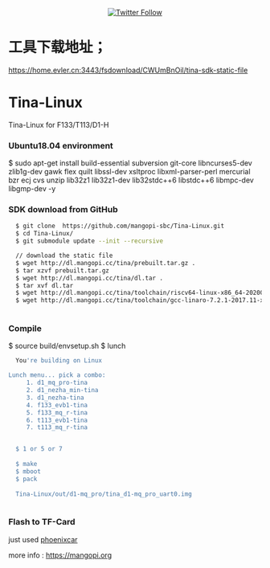 <p align="center">
<a href=https://twitter.com/mangopi_sbc><img alt="Twitter Follow" src="https://img.shields.io/twitter/follow/mangopi_sbc?logo=twitter&style=flat-square"></a>

</p>

# 工具下载地址；

https://home.evler.cn:3443/fsdownload/CWUmBnOil/tina-sdk-static-file

# Tina-Linux
Tina-Linux for F133/T113/D1-H


### Ubuntu18.04 environment 
  $ sudo apt-get install build-essential subversion git-core libncurses5-dev zlib1g-dev gawk flex quilt libssl-dev xsltproc libxml-parser-perl mercurial bzr ecj cvs unzip lib32z1 lib32z1-dev lib32stdc++6 libstdc++6 libmpc-dev libgmp-dev -y

### SDK download from GitHub
``` sh
  $ git clone  https://github.com/mangopi-sbc/Tina-Linux.git
  $ cd Tina-Linux/
  $ git submodule update --init --recursive

  // download the static file
  $ wget http://dl.mangopi.cc/tina/prebuilt.tar.gz .
  $ tar xzvf prebuilt.tar.gz
  $ wget http://dl.mangopi.cc/tina/dl.tar .
  $ tar xvf dl.tar
  $ wget http://dl.mangopi.cc/tina/toolchain/riscv64-linux-x86_64-20200528.tar.xz -P ./lichee/brandy-2.0/tools/toolchain/
  $ wget http://dl.mangopi.cc/tina/toolchain/gcc-linaro-7.2.1-2017.11-x86_64_arm-linux-gnueabi.tar.xz -P ./lichee/brandy-2.0/tools/toolchain/
  
```

### Compile
  $ source build/envsetup.sh
  $ lunch
``` sh
  You're building on Linux

Lunch menu... pick a combo:
     1. d1_mq_pro-tina
     2. d1_nezha_min-tina
     3. d1_nezha-tina
     4. f133_evb1-tina
     5. f133_mq_r-tina
     6. t113_evb1-tina
     7. t113_mq_r-tina


  $ 1 or 5 or 7
  
  $ make
  $ mboot
  $ pack
  
  Tina-Linux/out/d1-mq_pro/tina_d1-mq_pro_uart0.img
  
  ``` 
  
### Flash to TF-Card

just used [phoenixcar](https://mangopi.cc/_media/phoenixcard4.2.8.zip) 

more info : https://mangopi.org
  
